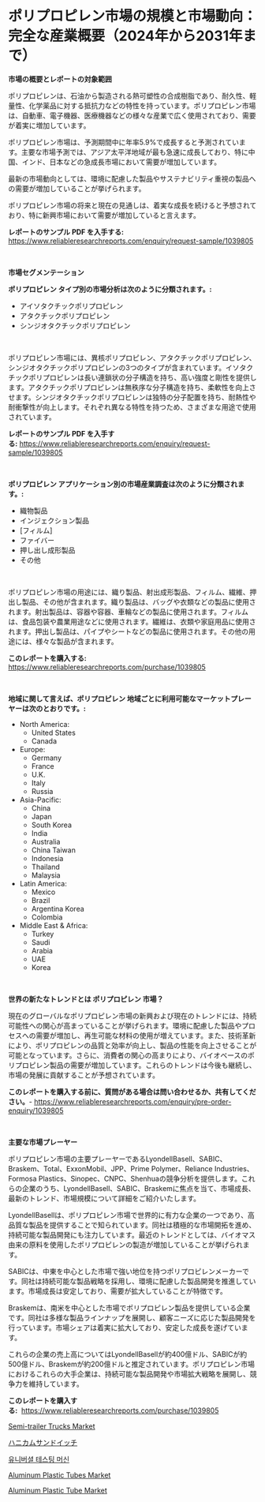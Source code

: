 <p><h1>ポリプロピレン市場の規模と市場動向：完全な産業概要（2024年から2031年まで）</h1></p><p><strong>市場の概要とレポートの対象範囲</strong></p>
<p><p>ポリプロピレンは、石油から製造される熱可塑性の合成樹脂であり、耐久性、軽量性、化学薬品に対する抵抗力などの特性を持っています。ポリプロピレン市場は、自動車、電子機器、医療機器などの様々な産業で広く使用されており、需要が着実に増加しています。</p><p>ポリプロピレン市場は、予測期間中に年率5.9%で成長すると予測されています。主要な市場予測では、アジア太平洋地域が最も急速に成長しており、特に中国、インド、日本などの急成長市場において需要が増加しています。 </p><p>最新の市場動向としては、環境に配慮した製品やサステナビリティ重視の製品への需要が増加していることが挙げられます。</p><p>ポリプロピレン市場の将来と現在の見通しは、着実な成長を続けると予想されており、特に新興市場において需要が増加していると言えます。</p></p>
<p><strong>レポートのサンプル PDF を入手する:</strong> <a href="https://www.reliableresearchreports.com/enquiry/request-sample/1039805">https://www.reliableresearchreports.com/enquiry/request-sample/1039805</a></p>
<p>&nbsp;</p>
<p><strong>市場セグメンテーション</strong></p>
<p><strong>ポリプロピレン タイプ別の市場分析は次のように分類されます。:</strong></p>
<p><ul><li>アイソタクチックポリプロピレン</li><li>アタクチックポリプロピレン</li><li>シンジオタクチックポリプロピレン</li></ul></p>
<p>&nbsp;</p>
<p><p>ポリプロピレン市場には、異核ポリプロピレン、アタクチックポリプロピレン、シンジオタクチックポリプロピレンの3つのタイプが含まれています。イソタクチックポリプロピレンは長い連鎖状の分子構造を持ち、高い強度と剛性を提供します。アタクチックポリプロピレンは無秩序な分子構造を持ち、柔軟性を向上させます。シンジオタクチックポリプロピレンは独特の分子配置を持ち、耐熱性や耐衝撃性が向上します。それぞれ異なる特性を持つため、さまざまな用途で使用されています。</p></p>
<p><strong>レポートのサンプル PDF を入手する:</strong>&nbsp;<a href="https://www.reliableresearchreports.com/enquiry/request-sample/1039805">https://www.reliableresearchreports.com/enquiry/request-sample/1039805</a></p>
<p>&nbsp;</p>
<p><strong> ポリプロピレン アプリケーション別の市場産業調査は次のように分類されます。:</strong></p>
<p><ul><li>織物製品</li><li>インジェクション製品</li><li>[フィルム]</li><li>ファイバー</li><li>押し出し成形製品</li><li>その他</li></ul></p>
<p>&nbsp;</p>
<p><p>ポリプロピレン市場の用途には、織り製品、射出成形製品、フィルム、繊維、押出し製品、その他が含まれます。織り製品は、バッグや衣類などの製品に使用されます。射出製品は、容器や容器、車輪などの製品に使用されます。フィルムは、食品包装や農業用途などに使用されます。繊維は、衣類や家庭用品に使用されます。押出し製品は、パイプやシートなどの製品に使用されます。その他の用途には、様々な製品が含まれます。</p></p>
<p><strong>このレポートを購入する:</strong>&nbsp; <a href="https://www.reliableresearchreports.com/purchase/1039805">https://www.reliableresearchreports.com/purchase/1039805</a></p>
<p>&nbsp;</p>
<p><strong>地域に関して言えば、ポリプロピレン 地域ごとに利用可能なマーケットプレーヤーは次のとおりです。:</strong></p>
<p><ul>
    <li>
        North America:
        <ul>
            <li>United States</li>
            <li>Canada</li>
        </ul>
    </li>
    <li>
        Europe:
        <ul>
            <li>Germany</li>
            <li>France</li>
            <li>U.K.</li>
            <li>Italy</li>
            <li>Russia</li>
        </ul>
    </li>
    <li>
        Asia-Pacific:
        <ul>
            <li>China</li>
            <li>Japan</li>
            <li>South Korea</li>
            <li>India</li>
            <li>Australia</li>
            <li>China Taiwan</li>
            <li>Indonesia</li>
            <li>Thailand</li>
            <li>Malaysia</li>
        </ul>
    </li>
    <li>
        Latin America:
        <ul>
            <li>Mexico</li>
            <li>Brazil</li>
            <li>Argentina Korea</li>
            <li>Colombia</li>
        </ul>
    </li>
    <li>
        Middle East & Africa:
        <ul>
            <li>Turkey</li>
            <li>Saudi</li>
            <li>Arabia</li>
            <li>UAE</li>
            <li>Korea</li>
        </ul>
    </li>
    </ul></p>
<p>&nbsp;</p>
<p><strong>世界の新たなトレンドとは ポリプロピレン 市場？</strong></p>
<p><p>現在のグローバルなポリプロピレン市場の新興および現在のトレンドには、持続可能性への関心が高まっていることが挙げられます。環境に配慮した製品やプロセスへの需要が増加し、再生可能な材料の使用が増えています。また、技術革新により、ポリプロピレンの品質と効率が向上し、製品の性能を向上させることが可能となっています。さらに、消費者の関心の高まりにより、バイオベースのポリプロピレン製品の需要が増加しています。これらのトレンドは今後も継続し、市場の発展に貢献することが予想されています。</p></p>
<p><strong>このレポートを購入する前に、質問がある場合は問い合わせるか、共有してください。</strong>- <a href="https://www.reliableresearchreports.com/enquiry/pre-order-enquiry/1039805">https://www.reliableresearchreports.com/enquiry/pre-order-enquiry/1039805</a></p>
<p>&nbsp;</p>
<p><strong>主要な市場プレーヤー</strong></p>
<p><p>ポリプロピレン市場の主要プレーヤーであるLyondellBasell、SABIC、Braskem、Total、ExxonMobil、JPP、Prime Polymer、Reliance Industries、Formosa Plastics、Sinopec、CNPC、Shenhuaの競争分析を提供します。これらの企業のうち、LyondellBasell、SABIC、Braskemに焦点を当て、市場成長、最新のトレンド、市場規模について詳細をご紹介いたします。</p><p>LyondellBasellは、ポリプロピレン市場で世界的に有力な企業の一つであり、高品質な製品を提供することで知られています。同社は積極的な市場開拓を進め、持続可能な製品開発にも注力しています。最近のトレンドとしては、バイオマス由来の原料を使用したポリプロピレンの製造が増加していることが挙げられます。</p><p>SABICは、中東を中心とした市場で強い地位を持つポリプロピレンメーカーです。同社は持続可能な製品戦略を採用し、環境に配慮した製品開発を推進しています。市場成長は安定しており、需要が拡大していることが特徴です。</p><p>Braskemは、南米を中心とした市場でポリプロピレン製品を提供している企業です。同社は多様な製品ラインナップを展開し、顧客ニーズに応じた製品開発を行っています。市場シェアは着実に拡大しており、安定した成長を遂げています。</p><p>これらの企業の売上高についてはLyondellBasellが約400億ドル、SABICが約500億ドル、Braskemが約200億ドルと推定されています。ポリプロピレン市場におけるこれらの大手企業は、持続可能な製品開発や市場拡大戦略を展開し、競争力を維持しています。</p></p>
<p><strong>このレポートを購入する:</strong>&nbsp;&nbsp;<a href="https://www.reliableresearchreports.com/purchase/1039805">https://www.reliableresearchreports.com/purchase/1039805</a></p>
<p><p><a href="https://github.com/Sinjinluong3e0awx2m195k76/Market-Research-Report-List-1/blob/main/semi-trailer-trucks-market.md">Semi-trailer Trucks Market</a></p><p><a href="https://github.com/mreklxf44233/Market-Research-Report-List-1/blob/main/9908282188887.md">ハニカムサンドイッチ</a></p><p><a href="https://github.com/oajzkywllm460/Market-Research-Report-List-1/blob/main/8759831188792.md">유니버셜 테스팅 머신</a></p><p><a href="https://skillful-vermicelli-b89.notion.site/Aluminum-Plastic-Tubes-Market-Research-Report-Reveals-The-Latest-Trends-And-Opportunities-of-this-Ma-f061b391b7074519b5a57264037cf0af">Aluminum Plastic Tubes Market</a></p><p><a href="https://eight-handstand-8fb.notion.site/Decoding-the-Aluminum-Plastic-Tube-Market-A-Deep-Dive-into-the-Latest-Market-Trends-Market-Segment-aef393760115416588c9c4392f33bbd4">Aluminum Plastic Tube Market</a></p></p>
